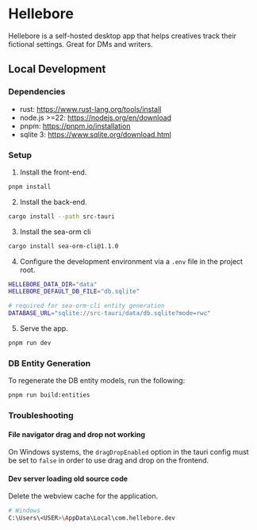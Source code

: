 # Hellebore

Hellebore is a self-hosted desktop app that helps creatives track their fictional settings. Great for DMs and writers.

## Local Development

### Dependencies

- rust: https://www.rust-lang.org/tools/install
- node.js >=22: https://nodejs.org/en/download
- pnpm: https://pnpm.io/installation
- sqlite 3: https://www.sqlite.org/download.html

### Setup

1. Install the front-end.

```sh
pnpm install
```

2. Install the back-end.

```sh
cargo install --path src-tauri
```

3. Install the sea-orm cli

```sh
cargo install sea-orm-cli@1.1.0
```

4. Configure the development environment via a `.env` file in the project root.

```sh
HELLEBORE_DATA_DIR="data"
HELLEBORE_DEFAULT_DB_FILE="db.sqlite"

# required for sea-orm-cli entity generation
DATABASE_URL="sqlite://src-tauri/data/db.sqlite?mode=rwc"
```

5. Serve the app.

```sh
pnpm run dev
```

### DB Entity Generation

To regenerate the DB entity models, run the following:

```sh
pnpm run build:entities
```

### Troubleshooting

#### File navigator drag and drop not working

On Windows systems, the `dragDropEnabled` option in the tauri config must be set to `false` in order to use drag and drop on the frontend.

#### Dev server loading old source code

Delete the webview cache for the application.

```sh
# Windows
C:\Users\<USER>\AppData\Local\com.hellebore.dev
```
